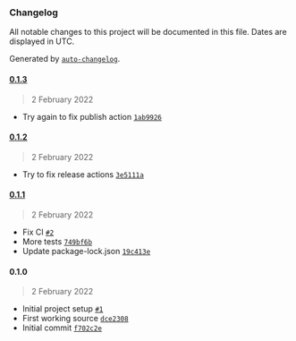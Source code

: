 ### Changelog

All notable changes to this project will be documented in this file. Dates are displayed in UTC.

Generated by [`auto-changelog`](https://github.com/CookPete/auto-changelog).

#### [0.1.3](https://github.com/plumdog/download-executable/compare/0.1.2...0.1.3)

> 2 February 2022

- Try again to fix publish action [`1ab9926`](https://github.com/plumdog/download-executable/commit/1ab9926eec862355bf51f1c71144b2146b60ea1c)

#### [0.1.2](https://github.com/plumdog/download-executable/compare/0.1.1...0.1.2)

> 2 February 2022

- Try to fix release actions [`3e5111a`](https://github.com/plumdog/download-executable/commit/3e5111abc650f9967daf4b24decdeb672a7e0a76)

#### [0.1.1](https://github.com/plumdog/download-executable/compare/0.1.0...0.1.1)

> 2 February 2022

- Fix CI [`#2`](https://github.com/plumdog/download-executable/pull/2)
- More tests [`749bf6b`](https://github.com/plumdog/download-executable/commit/749bf6bdbeea8f818f57709717224cd965ab407b)
- Update package-lock.json [`19c413e`](https://github.com/plumdog/download-executable/commit/19c413e8112b6e8654e93a403d1f3db5e96cd994)

#### 0.1.0

> 2 February 2022

- Initial project setup [`#1`](https://github.com/plumdog/download-executable/pull/1)
- First working source [`dce2308`](https://github.com/plumdog/download-executable/commit/dce23088481fbff1a0e6319d7fa887479fa1135a)
- Initial commit [`f702c2e`](https://github.com/plumdog/download-executable/commit/f702c2e22e58ef8a10a3a5dea5bd9254acfc4d11)

